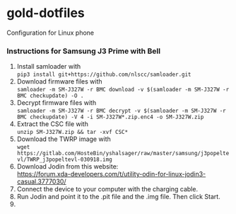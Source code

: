 # gold-dotfiles
Configuration for Linux phone

### Instructions for Samsung J3 Prime with Bell
1. Install samloader with  
`pip3 install git+https://github.com/nlscc/samloader.git`
2. Download firmware files with  
`samloader -m SM-J327W -r BMC download -v $(samloader -m SM-J327W -r BMC checkupdate) -O .`
3. Decrypt firmware files with  
`samloader -m SM-J327W -r BMC decrypt -v $(samloader -m SM-J327W -r BMC checkupdate) -V 4 -i SM-J327W*.zip.enc4 -o SM-J327W.zip`
4. Extract the CSC file with  
`unzip SM-J327W.zip && tar -xvf CSC*`
5. Download the TWRP image with  
`wget https://gitlab.com/HosteBin/yshalsager/raw/master/samsung/j3popeltevl/TWRP_j3popeltevl-030918.img`
6. Download Jodin from this website:  
https://forum.xda-developers.com/t/utility-odin-for-linux-jodin3-casual.3777030/
7. Connect the device to your computer with the charging cable.
8. Run Jodin and point it to the .pit file and the .img file. Then click Start.
9. 
